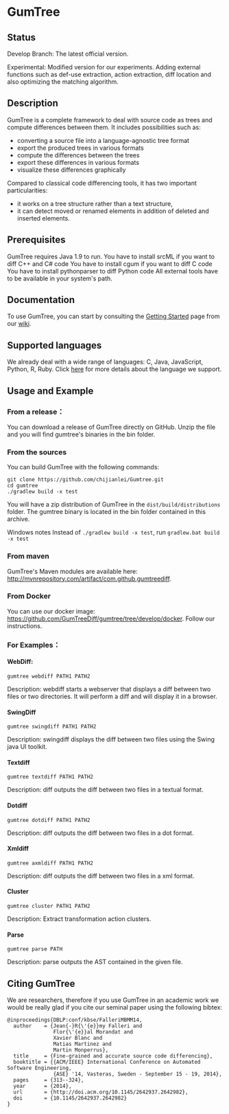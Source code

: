 # GumTree

## Status
Develop Branch: The latest official version.

Experimental: Modified version for our experiments. Adding external functions such as def-use extraction, action extraction, diff location and also optimizing the matching algorithm.

## Description

GumTree is a complete framework to deal with source code as trees and compute differences between them. It includes possibilities such as:
* converting a source file into a language-agnostic tree format
* export the produced trees in various formats
* compute the differences between the trees
* export these differences in various formats
* visualize these differences graphically

Compared to classical code differencing tools, it has two important particularities:
* it works on a tree structure rather than a text structure,
* it can detect moved or renamed elements in addition of deleted and inserted elements.

## Prerequisites

GumTree requires Java 1.9 to run.
You have to install srcML if you want to diff C++ and C# code
You have to install cgum if you want to diff C code
You have to install pythonparser to diff Python code
All external tools have to be available in your system's path.

## Documentation

To use GumTree, you can start by consulting the [Getting Started](https://github.com/GumTreeDiff/gumtree/wiki/Getting-Started) page from our [wiki](https://github.com/GumTreeDiff/gumtree/wiki).

## Supported languages

We already deal with a wide range of languages: C, Java, JavaScript, Python, R, Ruby. Click [here](https://github.com/GumTreeDiff/gumtree/wiki/Languages) for more details about the language we support.

## Usage and Example

### From a release：
You can download a release of GumTree directly on GitHub. 
Unzip the file and you will find gumtree's binaries in the bin folder.

### From the sources
You can build GumTree with the following commands:

```
git clone https://github.com/chijianlei/Gumtree.git
cd gumtree
./gradlew build -x test
```
You will have a zip distribution of GumTree in the `dist/build/distributions` folder. The gumtree binary is located in the bin folder contained in this archive.

Windows notes
Instead of `./gradlew build -x test`, run `gradlew.bat build -x test`

### From maven
GumTree's Maven modules are available here: http://mvnrepository.com/artifact/com.github.gumtreediff.

### From Docker
You can use our docker image: https://github.com/GumTreeDiff/gumtree/tree/develop/docker. Follow our instructions.

### For Examples： 

#### WebDiff:
```
gumtree webdiff PATH1 PATH2
```
Description: webdiff starts a webserver that displays a diff between two files or two directories.
It will perform a diff and will display it in a browser.

#### SwingDiff
```
gumtree swingdiff PATH1 PATH2
```
Description: swingdiff displays the diff between two files using the Swing java UI toolkit.

#### Textdiff
```
gumtree textdiff PATH1 PATH2
```
Description: diff outputs the diff between two files in a textual format.

#### Dotdiff
```
gumtree dotdiff PATH1 PATH2
```
Description: diff outputs the diff between two files in a dot format.

#### Xmldiff
```
gumtree axmldiff PATH1 PATH2
```
Description: diff outputs the diff between two files in a xml format.

#### Cluster
```
gumtree cluster PATH1 PATH2
```
Description: Extract transformation action clusters.

#### Parse
```
gumtree parse PATH
```
Description: parse outputs the AST contained in the given file.

## Citing GumTree

We are researchers, therefore if you use GumTree in an academic work we would be really glad if you cite our seminal paper using the following bibtex:

```
@inproceedings{DBLP:conf/kbse/FalleriMBMM14,
  author    = {Jean{-}R{\'{e}}my Falleri and
               Flor{\'{e}}al Morandat and
               Xavier Blanc and
               Matias Martinez and
               Martin Monperrus},
  title     = {Fine-grained and accurate source code differencing},
  booktitle = {{ACM/IEEE} International Conference on Automated Software Engineering,
               {ASE} '14, Vasteras, Sweden - September 15 - 19, 2014},
  pages     = {313--324},
  year      = {2014},
  url       = {http://doi.acm.org/10.1145/2642937.2642982},
  doi       = {10.1145/2642937.2642982}
}
```
